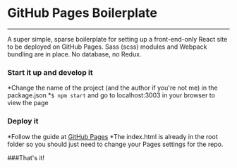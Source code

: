 # GitHub Pages Boilerplate
------

A super simple, sparse boilerplate for setting up a front-end-only React site to be deployed on GitHub Pages.
Sass (scss) modules and Webpack bundling are in place. No database, no Redux.

### Start it up and develop it

*Change the name of the project (and the author if you're not me) in the package.json
*`$ npm start` and go to localhost:3003 in your browser to view the page

### Deploy it

*Follow the guide at [GitHub Pages](https://pages.github.com/)
    *The index.html is already in the root folder so you should just need to change your Pages settings for the repo.

###That's it!
